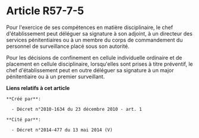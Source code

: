 # Article R57-7-5

Pour l'exercice de ses compétences en matière disciplinaire, le chef d'établissement peut déléguer sa signature à son
adjoint, à un directeur des services pénitentiaires ou à un membre du corps de commandement du personnel de surveillance
placé sous son autorité. 

Pour les décisions de confinement en cellule individuelle ordinaire et de placement en cellule disciplinaire, lorsqu'elles
sont prises à titre préventif, le chef d'établissement peut en outre déléguer sa signature à un major pénitentiaire ou à un
premier surveillant.

**Liens relatifs à cet article**

	**Créé par**:

	  - Décret n°2010-1634 du 23 décembre 2010 - art. 1

	**Cité par**:

	  - Décret n°2014-477 du 13 mai 2014 (V)
